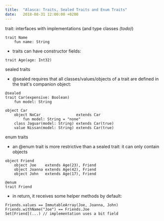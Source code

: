 ```yaml
---
title:  "Alasca: Traits, Sealed Traits and Enum Traits"
date:   2018-08-31 12:00:00 +0200
---
```


trait: interfaces with implementations (and type classes _(todo)_)
```
trait Name
	fun name: String
```

 - traits can have constructor fields:

```
trait Age(age: Int32)
```

sealed traits
- @sealed requires that all classes/values/objects of a trait are defined in the trait's companion object:

```
@sealed
trait Car(expensive: Boolean)
	fun model: String

object Car
	object NoCar                extends Car
		fun model: String = "none"
	class Jaguar(model: String) extends Car(true)
	value Nissan(model: String) extends Car(true)
```

enum traits
- an @enum trait is more restrictive than a sealed trait: it can only contain objects

```
object Friend
	object Joe    extends Age(23), Friend
	object Joanna extends Age(42), Friend
	object John   extends Age(17), Friend

@enum
trait Friend
```

 - in return, it receives some helper methods by default:

```
Friends.values == ImmutableArray(Joe, Joanna, John)
Friends.withName("Joe") == Friends.Joe
Set[Friend](...) // implementation uses a bit field
```
